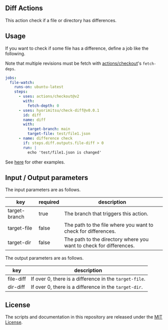 Diff Actions
---

This action check if a file or directory has differences.

## Usage

If you want to check if some file has a difference, define a job like the following.

Note that multiple revisions must be fetch with [actions/checkout](https://github.com/actions/checkout)'s `fetch-deps`.

```yaml
jobs:
  file-watch:
    runs-on: ubuntu-latest
    steps:
      - uses: actions/checkout@v2
        with:
          fetch-depth: 0
      - uses: hyorimitsu/check-diff@v0.0.1
        id: diff
        name: diff
        with:
          target-branch: main
          target-file: test/file1.json
      - name: difference check
        if: steps.diff.outputs.file-diff > 0
        run: |
          echo 'test/file1.json is changed'
```

See [here](https://github.com/hyorimitsu/actions-diff/blob/main/.github/workflows/example.yaml) for other examples.

## Input / Output parameters

The input parameters are as follows.

|key          |required|description|
|-------------|--------|-----------|
|target-branch|true    |The branch that triggers this action.|
|target-file  |false   |The path to the file where you want to check for differences.|
|target-dir   |false   |The path to the directory where you want to check for differences.|

The output parameters are as follows.

|key      |description|
|---------|-----------|
|file-diff|If over 0, there is a difference in the `target-file`.|
|dir-diff |If over 0, there is a difference in the `target-dir`.|

## License

The scripts and documentation in this repository are released under the [MIT License](https://github.com/hyorimitsu/actions-diff/blob/main/LICENSE).
